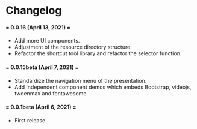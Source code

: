 # Changelog


#### = 0.0.16 (April 13, 2021) =

* Add more UI components.
* Adjustment of the resource directory structure.
* Refactor the shortcut tool library and refactor the selector function.


#### = 0.0.15beta (April 7, 2021) =

* Standardize the navigation menu of the presentation.
* Add independent component demos which embeds Bootstrap, videojs, tweenmax and fontawesome.


#### = 0.0.1beta (April 6, 2021) =

* First release.
